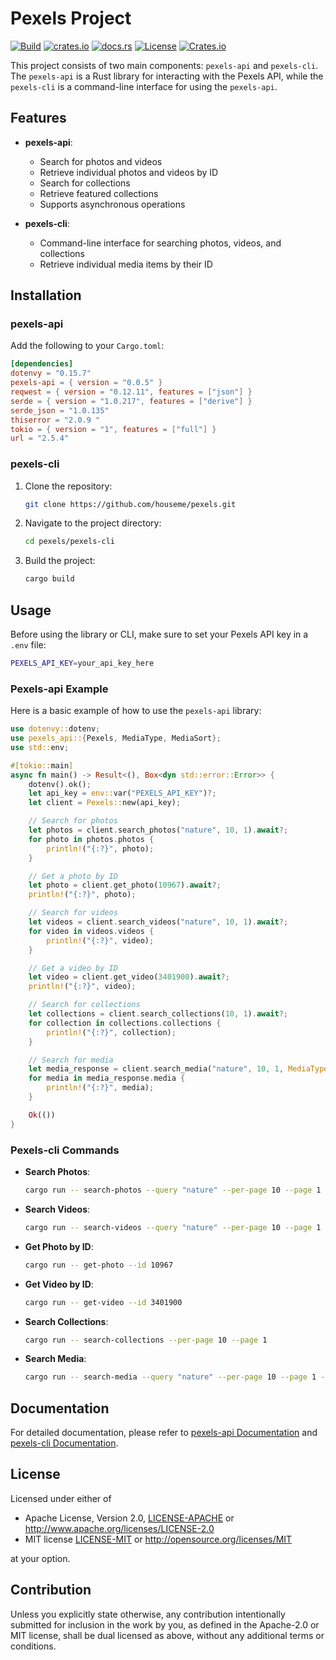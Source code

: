 # Pexels Project

[![Build](https://github.com/houseme/pexels/actions/workflows/build.yml/badge.svg)](https://github.com/houseme/pexels/actions/workflows/build.yml)
[![crates.io](https://img.shields.io/crates/v/pexels-api.svg)](https://crates.io/crates/pexels-api)
[![docs.rs](https://docs.rs/pexels-api/badge.svg)](https://docs.rs/pexels-api/)
[![License](https://img.shields.io/crates/l/pexels-api)](../LICENSE-APACHE)
[![Crates.io](https://img.shields.io/crates/d/pexels-api)](https://crates.io/crates/pexels-api)

This project consists of two main components: `pexels-api` and `pexels-cli`. The `pexels-api` is a Rust library for
interacting with the Pexels API, while the
`pexels-cli` is a command-line interface for using the `pexels-api`.

## Features

- **pexels-api**:
    - Search for photos and videos
    - Retrieve individual photos and videos by ID
    - Search for collections
    - Retrieve featured collections
    - Supports asynchronous operations

- **pexels-cli**:
    - Command-line interface for searching photos, videos, and collections
    - Retrieve individual media items by their ID

## Installation

### pexels-api

Add the following to your `Cargo.toml`:

```toml
[dependencies]
dotenvy = "0.15.7"
pexels-api = { version = "0.0.5" }
reqwest = { version = "0.12.11", features = ["json"] }
serde = { version = "1.0.217", features = ["derive"] }
serde_json = "1.0.135"
thiserror = "2.0.9 "
tokio = { version = "1", features = ["full"] }
url = "2.5.4"
```

### pexels-cli

1. Clone the repository:
    ```sh
    git clone https://github.com/houseme/pexels.git
    ```

2. Navigate to the project directory:
    ```sh
    cd pexels/pexels-cli
    ```

3. Build the project:
    ```sh
    cargo build
    ```

## Usage

Before using the library or CLI, make sure to set your Pexels API key in a `.env` file:

```sh
PEXELS_API_KEY=your_api_key_here
```

### Pexels-api Example

Here is a basic example of how to use the `pexels-api` library:

```rust
use dotenvy::dotenv;
use pexels_api::{Pexels, MediaType, MediaSort};
use std::env;

#[tokio::main]
async fn main() -> Result<(), Box<dyn std::error::Error>> {
    dotenv().ok();
    let api_key = env::var("PEXELS_API_KEY")?;
    let client = Pexels::new(api_key);

    // Search for photos
    let photos = client.search_photos("nature", 10, 1).await?;
    for photo in photos.photos {
        println!("{:?}", photo);
    }

    // Get a photo by ID
    let photo = client.get_photo(10967).await?;
    println!("{:?}", photo);

    // Search for videos
    let videos = client.search_videos("nature", 10, 1).await?;
    for video in videos.videos {
        println!("{:?}", video);
    }

    // Get a video by ID
    let video = client.get_video(3401900).await?;
    println!("{:?}", video);

    // Search for collections
    let collections = client.search_collections(10, 1).await?;
    for collection in collections.collections {
        println!("{:?}", collection);
    }

    // Search for media
    let media_response = client.search_media("nature", 10, 1, MediaType::Photo, MediaSort::Latest).await?;
    for media in media_response.media {
        println!("{:?}", media);
    }

    Ok(())
}
```

### Pexels-cli Commands

- **Search Photos**:
    ```sh
    cargo run -- search-photos --query "nature" --per-page 10 --page 1
    ```

- **Search Videos**:
    ```sh
    cargo run -- search-videos --query "nature" --per-page 10 --page 1
    ```

- **Get Photo by ID**:
    ```sh
    cargo run -- get-photo --id 10967
    ```

- **Get Video by ID**:
    ```sh
    cargo run -- get-video --id 3401900
    ```

- **Search Collections**:
    ```sh
    cargo run -- search-collections --per-page 10 --page 1
    ```

- **Search Media**:
    ```sh
    cargo run -- search-media --query "nature" --per-page 10 --page 1 --type "photo" --sort "latest"
    ```

## Documentation

For detailed documentation, please refer to [pexels-api Documentation](https://docs.rs/pexels-api)
and [pexels-cli Documentation](https://docs.rs/pexels-cli).

## License

Licensed under either of

* Apache License, Version 2.0, [LICENSE-APACHE](./LICENSE-APACHE) or http://www.apache.org/licenses/LICENSE-2.0
* MIT license [LICENSE-MIT](./LICENSE-MIT) or http://opensource.org/licenses/MIT

at your option.

## Contribution

Unless you explicitly state otherwise, any contribution intentionally submitted for inclusion in the work by you, as
defined in the Apache-2.0 or MIT license, shall be dual licensed as above, without any additional terms or conditions.